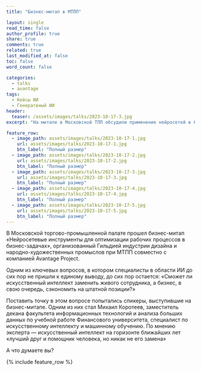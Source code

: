 ```yaml
---
title: "Бизнес-митап в МТПП"

layout: single
read_time: false
author_profile: true
share: true
comments: true
related: true
last_modified_at: false
toc: false
word_count: false

categories:
  - talks
  - avantage
tags:
  - Кейсы ИИ
  - Генератвный ИИ
header:
  teaser: /assets/images/talks/2023-10-17-3.jpg
excerpt: "На митапе в Московской ТПП обсудили применение нейросетей в бизнесе"

feature_row:
  - image_path: assets/images/talks/2023-10-17-1.jpg
    url: assets/images/talks/2023-10-17-1.jpg
    btn_label: "Полный размер"
  - image_path: assets/images/talks/2023-10-17-2.jpg
    url: assets/images/talks/2023-10-17-2.jpg
    btn_label: "Полный размер"
  - image_path: assets/images/talks/2023-10-17-3.jpg
    url: assets/images/talks/2023-10-17-3.jpg
    btn_label: "Полный размер"
  - image_path: assets/images/talks/2023-10-17-4.jpg
    url: assets/images/talks/2023-10-17-4.jpg
    btn_label: "Полный размер"
  - image_path: assets/images/talks/2023-10-17-5.jpg
    url: assets/images/talks/2023-10-17-5.jpg
    btn_label: "Полный размер"
---
```


В Московской торгово-промышленной палате прошел бизнес-митап «Нейросетевые инструменты для оптимизации рабочих процессов в бизнес-задачах», организованный Гильдией индустрии дизайна и народно-художественных промыслов при МТПП совместно с компанией Avantage Project.

Одним из ключевых вопросов, в котором специалисты в области ИИ до сих пор не пришли к единому выводу, до сих пор остается: «Сможет ли искусственный интеллект заменить живого сотрудника, а бизнес, в свою очередь, сэкономить на штатной позиции?»

Поставить точку в этом вопросе попытались спикеры, выступившие на бизнес-митапе. Одним из них стал Михаил Коротеев, заместитель декана факультета информационных технологий и анализа больших данных по учебной работе Финансового университета, специалист по искусственному интеллекту и машинному обучению. По мнению эксперта — искусственный интеллект на горизонте ближайших лет «лучший друг и помощник человека, но никак не его замена»

А что думаете вы?

{% include feature_row %}
